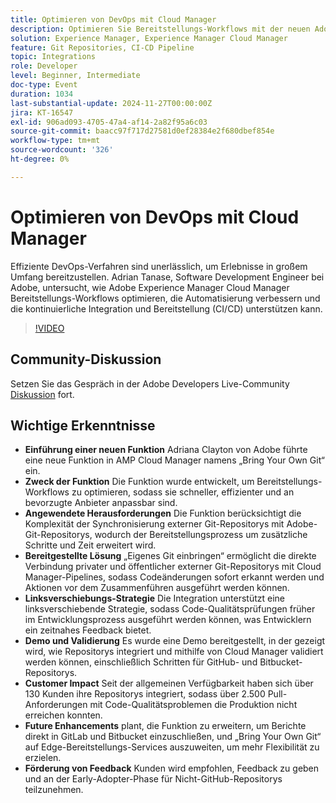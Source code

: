 ```yaml
---
title: Optimieren von DevOps mit Cloud Manager
description: Optimieren Sie Bereitstellungs-Workflows mit der neuen Adobe-Funktion „Bring Your Own Git“ in AMP Cloud Manager, die eine direkte Integration externer Git-Repositorys ermöglicht, eine Shift-Left-Strategie für frühe Code-Qualitätsprüfungen unterstützt und die Effizienz und Anpassungsfähigkeit verbessert.
solution: Experience Manager, Experience Manager Cloud Manager
feature: Git Repositories, CI-CD Pipeline
topic: Integrations
role: Developer
level: Beginner, Intermediate
doc-type: Event
duration: 1034
last-substantial-update: 2024-11-27T00:00:00Z
jira: KT-16547
exl-id: 906ad093-4705-47a4-af14-2a82f95a6c03
source-git-commit: baacc97f717d27581d0ef28384e2f680dbef854e
workflow-type: tm+mt
source-wordcount: '326'
ht-degree: 0%

---
```


# Optimieren von DevOps mit Cloud Manager

Effiziente DevOps-Verfahren sind unerlässlich, um Erlebnisse in großem Umfang bereitzustellen. Adrian Tanase, Software Development Engineer bei Adobe, untersucht, wie Adobe Experience Manager Cloud Manager Bereitstellungs-Workflows optimieren, die Automatisierung verbessern und die kontinuierliche Integration und Bereitstellung (CI/CD) unterstützen kann.

>[!VIDEO](https://video.tv.adobe.com/v/3439904/?learn=on&enablevpops)

## Community-Diskussion

Setzen Sie das Gespräch in der Adobe Developers Live-Community [Diskussion](https://adobe.ly/3Ywf7Vm) fort.

## Wichtige Erkenntnisse

* **Einführung einer neuen Funktion** Adriana Clayton von Adobe führte eine neue Funktion in AMP Cloud Manager namens „Bring Your Own Git“ ein.
* **Zweck der Funktion** Die Funktion wurde entwickelt, um Bereitstellungs-Workflows zu optimieren, sodass sie schneller, effizienter und an bevorzugte Anbieter anpassbar sind.
* **Angewendete Herausforderungen** Die Funktion berücksichtigt die Komplexität der Synchronisierung externer Git-Repositorys mit Adobe-Git-Repositorys, wodurch der Bereitstellungsprozess um zusätzliche Schritte und Zeit erweitert wird.
* **Bereitgestellte Lösung** „Eigenes Git einbringen“ ermöglicht die direkte Verbindung privater und öffentlicher externer Git-Repositorys mit Cloud Manager-Pipelines, sodass Codeänderungen sofort erkannt werden und Aktionen vor dem Zusammenführen ausgeführt werden können.
* **Linksverschiebungs-Strategie** Die Integration unterstützt eine linksverschiebende Strategie, sodass Code-Qualitätsprüfungen früher im Entwicklungsprozess ausgeführt werden können, was Entwicklern ein zeitnahes Feedback bietet.
* **Demo und Validierung** Es wurde eine Demo bereitgestellt, in der gezeigt wird, wie Repositorys integriert und mithilfe von Cloud Manager validiert werden können, einschließlich Schritten für GitHub- und Bitbucket-Repositorys.
* **Customer Impact** Seit der allgemeinen Verfügbarkeit haben sich über 130 Kunden ihre Repositorys integriert, sodass über 2.500 Pull-Anforderungen mit Code-Qualitätsproblemen die Produktion nicht erreichen konnten.
* **Future Enhancements** plant, die Funktion zu erweitern, um Berichte direkt in GitLab und Bitbucket einzuschließen, und „Bring Your Own Git“ auf Edge-Bereitstellungs-Services auszuweiten, um mehr Flexibilität zu erzielen.
* **Förderung von Feedback** Kunden wird empfohlen, Feedback zu geben und an der Early-Adopter-Phase für Nicht-GitHub-Repositorys teilzunehmen.
